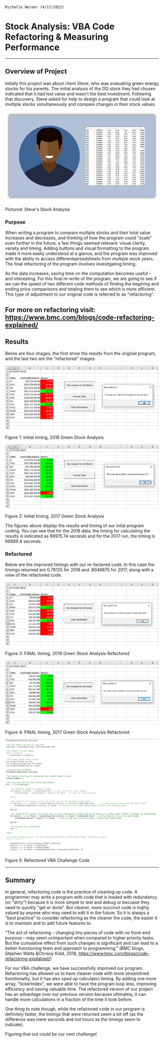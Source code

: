                                                                                            Michelle Werner (4/17/2022)
# Stock Analysis: VBA Code Refactoring & Measuring Performance 
---

## Overview of Project

Intially this project was about client Steve, who was evaluating green energy stocks for his parents. The initial analysis of the DQ stock they had chosen indicated that it had lost value and wasn't the best investment. Following that discovery, Steve asked for help to design a program that could look at multiple stocks simultaneously and compare changes in their stock values. 

![Steve's Stock](resources/SteveStockAnalysis.png)

Pictured: Steve's Stock Analysis 

### Purpose

When writing a program to compare multiple stocks and their total value increases and decreases, and thinking of how the program could "scale" even further in the future, a few things seemed relevant: visual clarity, variety and timing. Adding buttons and visual formatting to the program made it more easily understood at a glance, and the program was improved with the ability to access differentspreadsheets from multiple stock years. The final refactoring of the program involves invesitgating timing.

As the data increases, saving time on the computation becomes useful - and interesting. For this final re-write of the program, we are going to see if we can the speed of two different code methods of finding the begining and ending price comparisons and totaling them to see which is more efficient. This type of adjustment to our original code is referred to as "refactoring". 

For more on refactoring visit: https://www.bmc.com/blogs/code-refactoring-explained/
---
## Results

Below are four images, the first show the results from the original program, and the last two are the "refactored" images:


![Initial timing, 2018 data](resources/M2_stockanalysis_2018.png)

Figure 1: Initial timing, 2018 Green Stock Analysis 

![Initial timing, 2017 data](resources/M2_stockanalysis_2017.png)

Figure 2: Initial timing, 2017 Green Stock Analysis 

The figures above display the results and timing of our intial program coding. You can see that for the 2018 data, the timing for calculating the results is indicated as 66915.74 seconds and for the 2017 run, the timing is 66889.4 seconds.

### Refactored

Below are the improved timings with our re-factored code. In this case the timings returned are 0.78125 for 2018 and .8046875 for 2017, along with a view of the refactored code.

![FINAL timing, 2018 data](resources/VBA_Challenge_2018.png)

Figure 3: FINAL timing, 2018 Green Stock Analysis Refactored

![FINAL timing, 2017 data](resources/VBA_Challenge_2017.png)

Figure 4: FINAL timing, 2017 Green Stock Analysis Refactored


![Refactored VBA code](resources/code.png)

Figure 5: Refactored VBA Challenge Code


---
## Summary
In general, refactoring code is the practice of cleaning up code. A programmer may write a program with code that is loaded with redundancy (or "dirty") because it is more simple to test and debug or becuase they need to quickly "get er done".  But cleaner, more succinct code is highly valued by anyone who may need to edit it in the future. So it is always a "best practice" to consider refactoring as the cleaner the code, the easier it is to maintain and to add future features to. 

"The act of refactoring – changing tiny pieces of code with no front-end purpose – may seem unimportant when compared to higher priority tasks. But the cumulative effect from such changes is significant and can lead to a better-functioning team and approach to programming."  (BMC blogs,  Stephen Watts &Chrissy Kidd, 2018, https://www.bmc.com/blogs/code-refactoring-explained/)

For our VBA challenge, we have successfully improved our program. Refactoring has allowed us to have cleaner code with more streamlined functionality, but it has also sped up calculaton timing. By adding one more array, "tickerIndex", we were able to have the program loop less, improving efficiency and saving valuable time. The refactored version of our project has an advantage over our previous version because ultimately, it can handle more calculations in a fraction of the time it took before.

One thing to note though, while the refactored code in our program is definitely faster, the timings that were returned seem a bit off (as the difference was mere seconds and not hours as the timings seem to indicate). 

Figuring that out could be our next challenge!
